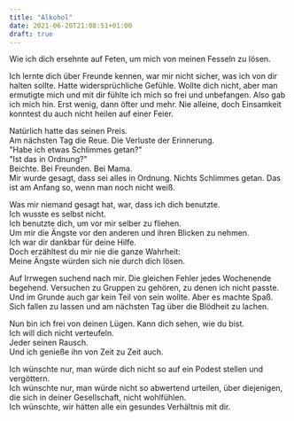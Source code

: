 ```yaml
---
title: "Alkohol"
date: 2021-06-20T21:08:51+01:00
draft: true
---
```


Wie ich dich ersehnte auf Feten, um mich von meinen Fesseln zu lösen.

Ich lernte dich über Freunde kennen, war mir nicht sicher, was ich von dir halten sollte. Hatte widersprüchliche Gefühle. Wollte dich nicht, aber man ermutigte mich und mit dir fühlte ich mich so frei und unbefangen. Also gab ich mich hin. Erst wenig, dann öfter und mehr. Nie alleine, doch Einsamkeit konntest du auch nicht heilen auf einer Feier.

Natürlich hatte das seinen Preis.\
Am nächsten Tag die Reue. Die Verluste der Erinnerung.\
"Habe ich etwas Schlimmes getan?"\
"Ist das in Ordnung?"\
Beichte. Bei Freunden. Bei Mama.\
Mir wurde gesagt, dass sei alles in Ordnung. Nichts Schlimmes getan. Das ist am Anfang so, wenn man noch nicht weiß.

Was mir niemand gesagt hat, war, dass ich dich benutzte.\
Ich wusste es selbst nicht.\
Ich benutzte dich, um vor mir selber zu fliehen.\
Um mir die Ängste vor den anderen und ihren Blicken zu nehmen.\
Ich war dir dankbar für deine Hilfe.\
Doch erzähltest du mir nie die ganze Wahrheit:\
Meine Ängste würden sich nie durch dich lösen.

Auf Irrwegen suchend nach mir. Die gleichen Fehler jedes Wochenende begehend. Versuchen zu Gruppen zu gehören, zu denen ich nicht passte. Und im Grunde auch gar kein Teil von sein wollte. Aber es machte Spaß. Sich fallen zu lassen und am nächsten Tag über die Blödheit zu lachen.

Nun bin ich frei von deinen Lügen. Kann dich sehen, wie du bist.\
Ich will dich nicht verteufeln.\
Jeder seinen Rausch.\
Und ich genieße ihn von Zeit zu Zeit auch.

Ich wünschte nur, man würde dich nicht so auf ein Podest stellen und vergöttern.\
Ich wünschte nur, man würde nicht so abwertend urteilen, über diejenigen, die sich in deiner Gesellschaft, nicht wohlfühlen.\
Ich wünschte, wir hätten alle ein gesundes Verhältnis mit dir.